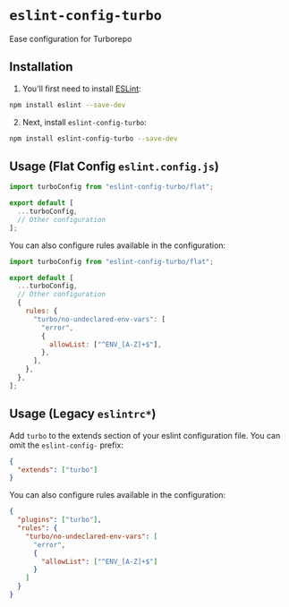 # `eslint-config-turbo`

Ease configuration for Turborepo

## Installation

1. You'll first need to install [ESLint](https://eslint.org/):

```sh
npm install eslint --save-dev
```

2. Next, install `eslint-config-turbo`:

```sh
npm install eslint-config-turbo --save-dev
```

## Usage (Flat Config `eslint.config.js`)

```js
import turboConfig from "eslint-config-turbo/flat";

export default [
  ...turboConfig,
  // Other configuration
];
```

You can also configure rules available in the configuration:

```js
import turboConfig from "eslint-config-turbo/flat";

export default [
  ...turboConfig,
  // Other configuration
  {
    rules: {
      "turbo/no-undeclared-env-vars": [
        "error",
        {
          allowList: ["^ENV_[A-Z]+$"],
        },
      ],
    },
  },
];
```

## Usage (Legacy `eslintrc*`)

Add `turbo` to the extends section of your eslint configuration file. You can omit the `eslint-config-` prefix:

```json
{
  "extends": ["turbo"]
}
```

You can also configure rules available in the configuration:

```json
{
  "plugins": ["turbo"],
  "rules": {
    "turbo/no-undeclared-env-vars": [
      "error",
      {
        "allowList": ["^ENV_[A-Z]+$"]
      }
    ]
  }
}
```
